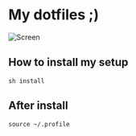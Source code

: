 # My dotfiles  ;)

![Screen](http://f.cl.ly/items/0S0q25323u3Q191J211u/Screen%20Shot%202013-01-19%20at%204.39.18%20PM.png)

## How to install my setup


```
sh install
```

## After install

```
source ~/.profile
```
